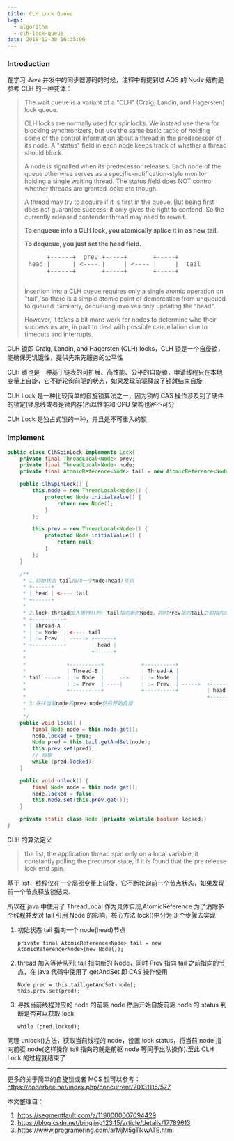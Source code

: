 ```yaml
---
title: CLH Lock Queue
tags:
  - algorithm
  - clh-lock-queue
date: 2018-12-30 16:35:00
---
```


### Introduction

在学习 Java 并发中的同步器源码的时候，注释中有提到过 AQS 的 Node 结构是参考 CLH 的一种变体：

> The wait queue is a variant of a "CLH" (Craig, Landin, and Hagersten) lock queue.
>
> CLH locks are normally used for spinlocks. We instead use them for blocking synchronizers, but use the same basic tactic of holding some of the control information about a thread in the predecessor of its node. A "status" field in each node keeps track of whether a thread should block.
>
> A node is signalled when its predecessor releases. Each node of the queue otherwise serves as a specific-notification-style monitor holding a single waiting thread. The status field does NOT control whether threads are granted locks etc though.
>
> A thread may try to acquire if it is first in the queue. But being first does not guarantee success; it only gives the right to contend. So the currently released contender thread may need to rewait.
>
> **To enqueue into a CLH lock, you atomically splice it in as new tail.**
>
> **To dequeue, you just set the head field.**
>
>  <pre class="nhi">
>       +------+  prev +-----+       +-----+
>  head |      | &lt;---- |     | &lt;---- |     |  tail
>       +------+       +-----+       +-----+
>  </pre>
>
> Insertion into a CLH queue requires only a single atomic operation on "tail", so there is a simple atomic point of demarcation from unqueued to queued. Similarly, dequeuing involves only updating the "head".
>
> However, it takes a bit more work for nodes to determine who their successors are, in part to deal with possible cancellation due to timeouts and interrupts.

CLH 锁即 Craig, Landin, and Hagersten (CLH) locks，CLH 锁是一个自旋锁，能确保无饥饿性，提供先来先服务的公平性

CLH 锁也是一种基于链表的可扩展、高性能、公平的自旋锁，申请线程只在本地变量上自旋，它不断轮询前驱的状态，如果发现前驱释放了锁就结束自旋

CLH Lock 是一种比较简单的自旋锁算法之一，因为锁的 CAS 操作涉及到了硬件的锁定(锁总线或者是锁内存)所以性能和 CPU 架构也密不可分

CLH Lock 是独占式锁的一种，并且是不可重入的锁

### Implement

```java
public class ClhSpinLock implements Lock{
    private final ThreadLocal<Node> prev;
    private final ThreadLocal<Node> node;
    private final AtomicReference<Node> tail = new AtomicReference<Node>(new Node());

    public ClhSpinLock() {
        this.node = new ThreadLocal<Node>() {
            protected Node initialValue() {
                return new Node();
            }
        };

        this.prev = new ThreadLocal<Node>() {
            protected Node initialValue() {
                return null;
            }
        };
    }

    /**
     * 1.初始状态 tail指向一个node(head)节点
     * +------+
     * | head | <---- tail
     * +------+
     *
     * 2.lock-thread加入等待队列: tail指向新的Node，同时Prev指向tail之前指向的节点
     * +----------+
     * | Thread-A |
     * | := Node  | <---- tail
     * | := Prev  | -----> +------+
     * +----------+        | head |
     *                     +------+
     *
     *             +----------+            +----------+
     *             | Thread-B |            | Thread-A |
     * tail ---->  | := Node  |     -->    | := Node  |
     *             | := Prev  | ----|      | := Prev  | ----->  +------+
     *             +----------+            +----------+         | head |
     *                                                          +------+
     * 3.寻找当前node的prev-node然后开始自旋
     *
     */
    public void lock() {
        final Node node = this.node.get();
        node.locked = true;
        Node pred = this.tail.getAndSet(node);
        this.prev.set(pred);
        // 自旋
        while (pred.locked);
    }

    public void unlock() {
        final Node node = this.node.get();
        node.locked = false;
        this.node.set(this.prev.get());
    }

    private static class Node {private volatile boolean locked;}
}
```

CLH 的算法定义

> the list, the application thread spin only on a local variable, it constantly polling the precursor state, if it is found that the pre release lock end spin.

基于 list，线程仅在一个局部变量上自旋，它不断轮询前一个节点状态，如果发现前一个节点释放锁结束.

所以在 java 中使用了 ThreadLocal 作为具体实现,AtomicReference 为了消除多个线程并发对 tail 引用 Node 的影响，核心方法 lock()中分为 3 个步骤去实现

1. 初始状态 tail 指向一个 node(head)节点

   ```
   private final AtomicReference<Node> tail = new AtomicReference<Node>(new Node());
   ```

2. thread 加入等待队列: tail 指向新的 Node，同时 Prev 指向 tail 之前指向的节点，在 java 代码中使用了 getAndSet 即 CAS 操作使用

   ```
   Node pred = this.tail.getAndSet(node);
   this.prev.set(pred);
   ```

3. 寻找当前线程对应的 node 的前驱 node 然后开始自旋前驱 node 的 status 判断是否可以获取 lock

   ```
   while (pred.locked);
   ```

同理 unlock()方法，获取当前线程的 node，设置 lock status，将当前 node 指向前驱 node(这样操作 tail 指向的就是前驱 node 等同于出队操作).至此 CLH Lock 的过程就结束了

---

更多的关于简单的自旋锁或者 MCS 锁可以参考：https://coderbee.net/index.php/concurrent/20131115/577

本文整理自：

1. https://segmentfault.com/a/1190000007094429
2. https://blog.csdn.net/bingjing12345/article/details/17789613
3. https://www.programering.com/a/MjM5gTNwATE.html

